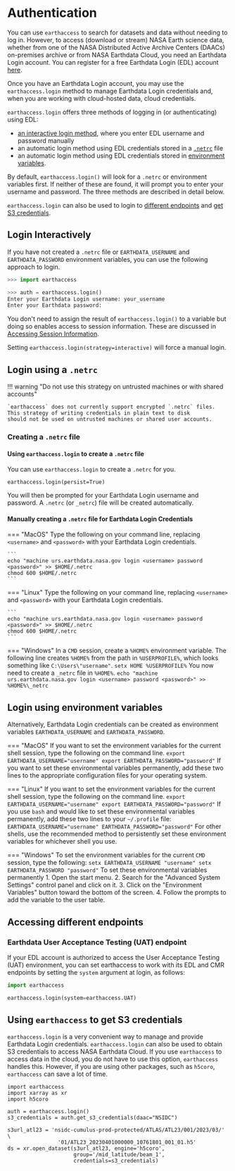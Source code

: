 # Authentication

You can use `earthaccess` to search for datasets and data without needing to log in.
However, to access (download or stream) NASA Earth science data, whether from one of the NASA
Distributed Active Archive Centers (DAACs) on-premises archive or from NASA Earthdata Cloud, you need
an Earthdata Login account.  You can register for a free Earthdata Login (EDL) account [here](https://urs.earthdata.nasa.gov/).

Once you have an Earthdata Login account, you may use the `earthaccess.login` method to manage Earthdata Login credentials and, when you are working with cloud-hosted data, cloud credentials.

`earthaccess.login` offers three methods of logging in (or authenticating) using EDL:

* [an interactive login method](#login-interactively), where you enter EDL username and password manually
* an automatic login method using EDL credentials stored in a [`.netrc`](#login-using-a-netrc) file
* an automatic login method using EDL credentials stored in [environment variables](#login-using-environment-variables).

By default, `earthaccess.login()` will look for a `.netrc` or environment variables first.  If neither of these are found, it will prompt you to enter your username and password.  The three methods are described in detail below.

`earthaccess.login` can also be used to login to [different endpoints](#accessing-different-endpoints) and [get S3 credentials](#using-earthaccess-to-get-credentials).

## Login Interactively

If you have not created a `.netrc` file or `EARTHDATA_USERNAME` and `EARTHDATA_PASSWORD` environment variables, you can use the following approach to login.

```python
>>> import earthaccess

>>> auth = earthaccess.login()
Enter your Earthdata Login username: your_username
Enter your Earthdata password:
```

You don't need to assign the result of `earthaccess.login()` to a variable but doing so enables access to session information.  These are discussed in [Accessing Session Information]().

Setting `earthaccess.login(strategy=interactive)` will force a manual login.

## Login using a `.netrc`

!!! warning "Do not use this strategy on untrusted machines or with shared accounts"

    `earthaccess` does not currently support encrypted `.netrc` files.   This strategy of writing credentials in plain text to disk
    should not be used on untrusted machines or shared user accounts.


### Creating a `.netrc` file

#### Using `earthaccess.login` to create a `.netrc` file

You can use `earthaccess.login` to create a `.netrc` for you.
```
earthaccess.login(persist=True)
```
You will then be prompted for your Earthdata Login username and password.  A `.netrc` (or `_netrc`) file will be created automatically.

#### Manually creating a `.netrc` file for Earthdata Login Credentials

=== "MacOS"
    Type the following on your command line, replacing `<username>` and `<password>` with your
    Earthdata Login credentials.

    ```
    echo "machine urs.earthdata.nasa.gov login <username> password <password>" >> $HOME/.netrc
    chmod 600 $HOME/.netrc
    ```

=== "Linux"
    Type the following on your command line, replacing `<username>` and `<password>` with your
    Earthdata Login credentials.

    ```
    echo "machine urs.earthdata.nasa.gov login <username> password <password>" >> $HOME/.netrc
    chmod 600 $HOME/.netrc
    ```

=== "Windows"
    In a `CMD` session, create a `%HOME%` environment variable.  The following line
    creates `%HOME%` from the path in `%USERPROFILE%`, which looks something like
    `C:\Users\"username"`.
    ```
    setx HOME %USERPROFILE%
    ```
    You now need to create a `_netrc` file in `%HOME%`.
    ```
    echo "machine urs.earthdata.nasa.gov login <username> password <password>" >> %HOME%\_netrc
    ```

## Login using environment variables

Alternatively, Earthdata Login credentials can be created as environment variables `EARTHDATA_USERNAME` and `EARTHDATA_PASSWORD`.

=== "MacOS"
    If you want to set the environment variables for the current shell session, type the following on the command line.
    ```
    export EARTHDATA_USERNAME="username"
    export EARTHDATA_PASSWORD="password"
    ```
    If you want to set these environmental variables permanently, add these two lines to the appropriate configuration files for your operating system.


=== "Linux"
    If you want to set the environment variables for the current shell session, type the following on the command line.
    ```
    export EARTHDATA_USERNAME="username"
    export EARTHDATA_PASSWORD="password"
    ```
    If you use `bash` and would like to set these environmental variables permanently, add these two lines to your `~/.profile` file:
    ```
    EARTHDATA_USERNAME="username"
    EARTHDATA_PASSWORD="password"
    ```
    For other shells, use the recommended method to persistently set these environment variables for whichever shell you use.

=== "Windows"
    To set the environment variables for the current `CMD` session, type the following:
    ```
    setx EARTHDATA_USERNAME "username"
    setx EARTHDATA_PASSWORD "password"
    ```
    To set these environmental variables permanently
    1. Open the start menu.
    2. Search for the "Advanced System Settings" control panel and click on it.
    3. Click on the "Environment Variables" button toward the bottom of the screen.
    4. Follow the prompts to add the variable to the user table.


## Accessing different endpoints

### Earthdata User Acceptance Testing (UAT) endpoint

If your EDL account is authorized to access the User Acceptance Testing (UAT) environment,
you can set earthaccess to work with its EDL and CMR endpoints
by setting the `system` argument at login, as follows:

```python
import earthaccess

earthaccess.login(system=earthaccess.UAT)

```

## Using `earthaccess` to get S3 credentials

`earthaccess.login` is a very convenient way to manage and provide Earthdata Login credentials.  `earthaccess.login` can also be used to obtain S3 credentials to access NASA Earthdata Cloud.  If you use `earthaccess` to access data in the cloud, you do not have to use this option, `earthaccess` handles this.  However, if you are using other packages, such as `h5coro`, `earthaccess` can save a lot of time.

```
import earthaccess
import xarray as xr
import h5coro

auth = earthaccess.login()
s3_credentials = auth.get_s3_credentials(daac="NSIDC")

s3url_atl23 = 'nsidc-cumulus-prod-protected/ATLAS/ATL23/001/2023/03/' \
                '01/ATL23_20230401000000_10761801_001_01.h5'
ds = xr.open_dataset(s3url_atl23, engine='h5coro',
                     group='/mid_latitude/beam_1',
                     credentials=s3_credentials)
```

